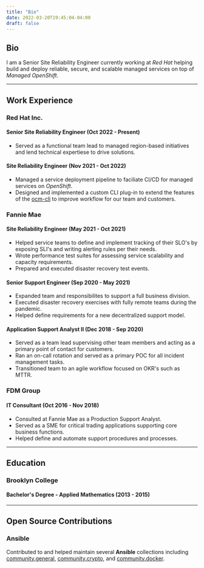 ```yaml
---
title: "Bio"
date: 2022-03-20T19:45:04-04:00
draft: false
---
```


## Bio

I am a Senior Site Reliability Engineer currently working at _Red Hat_ helping
build and deploy reliable, secure, and scalable managed services on top
of _Managed OpenShift_.

---

## Work Experience

### **Red Hat Inc.**

#### Senior Site Reliability Engineer (Oct 2022 - Present)

- Served as a functional team lead to managed region-based
  initiatives and lend technical expertiese to drive
  solutions.

#### Site Reliability Engineer (Nov 2021 - Oct 2022)

- Managed a service deployment pipeline to faciliate CI/CD
  for managed services on _OpenShift_.
- Designed and implemented a custom CLI plug-in to extend
  the features of the
  [ocm-cli](https://github.com/openshift-online/ocm-cli) to
  improve workflow for our team and customers.

### **Fannie Mae**

#### Site Reliability Engineer (May 2021 - Oct 2021)

- Helped service teams to define and implement tracking of their SLO's
  by exposing SLI's and writing alerting rules per their needs.
- Wrote performance test suites for assessing service scalability
  and capacity requirements.
- Prepared and executed disaster recovery test events.

#### Senior Support Engineer (Sep 2020 - May 2021)

- Expanded team and responsibilites to support a full business division.
- Executed disaster recovery exercises with fully remote teams
  during the pandemic.
- Helped define requirements for a new decentralized support
  model.

#### Application Support Analyst II (Dec 2018 - Sep 2020)

- Served as a team lead supervising other team members and
  acting as a primary point of contact for customers.
- Ran an on-call rotation and served as a primary POC for all
  incident management tasks.
- Transitioned team to an agile workflow focused on OKR's such as MTTR.

### **FDM Group**

#### IT Consultant (Oct 2016 - Nov 2018)

- Consulted at Fannie Mae as a Production Support Analyst.
- Served as a SME for critical trading applications supporting
  core business functions.
- Helped define and automate support procedures and processes.

---

## Education

### **Brooklyn College**

#### Bachelor's Degree - Applied Mathematics (2013 - 2015)

---

## Open Source Contributions

### Ansible

Contributed to and helped maintain several **Ansible**
collections including
[community.general](https://github.com/ansible-collections/community.general),
[community.crypto](https://github.com/ansible-collections/community.crypto),
and [community.docker](https://github.com/ansible-collections/community.docker).
